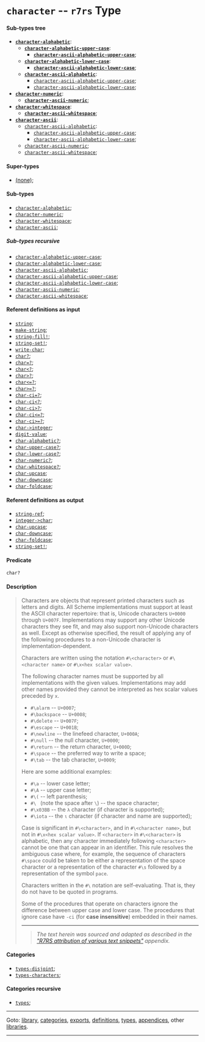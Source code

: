 

<a id='type__r7rs__character'></a>

# `character` -- `r7rs` Type


<a id='type__r7rs__character__sub-types-tree'></a>

#### Sub-types tree

* **[`character-alphabetic`](../../r7rs/types/character-alphabetic.md#type__r7rs__character-alphabetic)**:
  * **[`character-alphabetic-upper-case`](../../r7rs/types/character-alphabetic-upper-case.md#type__r7rs__character-alphabetic-upper-case)**:
    * **[`character-ascii-alphabetic-upper-case`](../../r7rs/types/character-ascii-alphabetic-upper-case.md#type__r7rs__character-ascii-alphabetic-upper-case)**;
  * **[`character-alphabetic-lower-case`](../../r7rs/types/character-alphabetic-lower-case.md#type__r7rs__character-alphabetic-lower-case)**:
    * **[`character-ascii-alphabetic-lower-case`](../../r7rs/types/character-ascii-alphabetic-lower-case.md#type__r7rs__character-ascii-alphabetic-lower-case)**;
  * **[`character-ascii-alphabetic`](../../r7rs/types/character-ascii-alphabetic.md#type__r7rs__character-ascii-alphabetic)**:
    * [`character-ascii-alphabetic-upper-case`](../../r7rs/types/character-ascii-alphabetic-upper-case.md#type__r7rs__character-ascii-alphabetic-upper-case);
    * [`character-ascii-alphabetic-lower-case`](../../r7rs/types/character-ascii-alphabetic-lower-case.md#type__r7rs__character-ascii-alphabetic-lower-case);
* **[`character-numeric`](../../r7rs/types/character-numeric.md#type__r7rs__character-numeric)**:
  * **[`character-ascii-numeric`](../../r7rs/types/character-ascii-numeric.md#type__r7rs__character-ascii-numeric)**;
* **[`character-whitespace`](../../r7rs/types/character-whitespace.md#type__r7rs__character-whitespace)**:
  * **[`character-ascii-whitespace`](../../r7rs/types/character-ascii-whitespace.md#type__r7rs__character-ascii-whitespace)**;
* **[`character-ascii`](../../r7rs/types/character-ascii.md#type__r7rs__character-ascii)**:
  * [`character-ascii-alphabetic`](../../r7rs/types/character-ascii-alphabetic.md#type__r7rs__character-ascii-alphabetic):
    * [`character-ascii-alphabetic-upper-case`](../../r7rs/types/character-ascii-alphabetic-upper-case.md#type__r7rs__character-ascii-alphabetic-upper-case);
    * [`character-ascii-alphabetic-lower-case`](../../r7rs/types/character-ascii-alphabetic-lower-case.md#type__r7rs__character-ascii-alphabetic-lower-case);
  * [`character-ascii-numeric`](../../r7rs/types/character-ascii-numeric.md#type__r7rs__character-ascii-numeric);
  * [`character-ascii-whitespace`](../../r7rs/types/character-ascii-whitespace.md#type__r7rs__character-ascii-whitespace);


<a id='type__r7rs__character__super-types'></a>

#### Super-types

 * [(none)](../../r7rs/types/_index.md#toc__r7rs__types);


<a id='type__r7rs__character__sub-types'></a>

#### Sub-types

 * [`character-alphabetic`](../../r7rs/types/character-alphabetic.md#type__r7rs__character-alphabetic);
 * [`character-numeric`](../../r7rs/types/character-numeric.md#type__r7rs__character-numeric);
 * [`character-whitespace`](../../r7rs/types/character-whitespace.md#type__r7rs__character-whitespace);
 * [`character-ascii`](../../r7rs/types/character-ascii.md#type__r7rs__character-ascii);


<a id='type__r7rs__character__sub-types-recursive'></a>

##### Sub-types recursive

 * [`character-alphabetic-upper-case`](../../r7rs/types/character-alphabetic-upper-case.md#type__r7rs__character-alphabetic-upper-case);
 * [`character-alphabetic-lower-case`](../../r7rs/types/character-alphabetic-lower-case.md#type__r7rs__character-alphabetic-lower-case);
 * [`character-ascii-alphabetic`](../../r7rs/types/character-ascii-alphabetic.md#type__r7rs__character-ascii-alphabetic);
 * [`character-ascii-alphabetic-upper-case`](../../r7rs/types/character-ascii-alphabetic-upper-case.md#type__r7rs__character-ascii-alphabetic-upper-case);
 * [`character-ascii-alphabetic-lower-case`](../../r7rs/types/character-ascii-alphabetic-lower-case.md#type__r7rs__character-ascii-alphabetic-lower-case);
 * [`character-ascii-numeric`](../../r7rs/types/character-ascii-numeric.md#type__r7rs__character-ascii-numeric);
 * [`character-ascii-whitespace`](../../r7rs/types/character-ascii-whitespace.md#type__r7rs__character-ascii-whitespace);


<a id='type__r7rs__character__referent-definitions-input'></a>

#### Referent definitions as input

 * [`string`](../../r7rs/definitions/string.md#definition__r7rs__string);
 * [`make-string`](../../r7rs/definitions/make-string.md#definition__r7rs__make-string);
 * [`string-fill!`](../../r7rs/definitions/string-fill_21.md#definition__r7rs__string-fill_21);
 * [`string-set!`](../../r7rs/definitions/string-set_21.md#definition__r7rs__string-set_21);
 * [`write-char`](../../r7rs/definitions/write-char.md#definition__r7rs__write-char);
 * [`char?`](../../r7rs/definitions/char_3f.md#definition__r7rs__char_3f);
 * [`char=?`](../../r7rs/definitions/char_3d_3f.md#definition__r7rs__char_3d_3f);
 * [`char<?`](../../r7rs/definitions/char_3c_3f.md#definition__r7rs__char_3c_3f);
 * [`char>?`](../../r7rs/definitions/char_3e_3f.md#definition__r7rs__char_3e_3f);
 * [`char<=?`](../../r7rs/definitions/char_3c_3d_3f.md#definition__r7rs__char_3c_3d_3f);
 * [`char>=?`](../../r7rs/definitions/char_3e_3d_3f.md#definition__r7rs__char_3e_3d_3f);
 * [`char-ci=?`](../../r7rs/definitions/char-ci_3d_3f.md#definition__r7rs__char-ci_3d_3f);
 * [`char-ci<?`](../../r7rs/definitions/char-ci_3c_3f.md#definition__r7rs__char-ci_3c_3f);
 * [`char-ci>?`](../../r7rs/definitions/char-ci_3e_3f.md#definition__r7rs__char-ci_3e_3f);
 * [`char-ci<=?`](../../r7rs/definitions/char-ci_3c_3d_3f.md#definition__r7rs__char-ci_3c_3d_3f);
 * [`char-ci>=?`](../../r7rs/definitions/char-ci_3e_3d_3f.md#definition__r7rs__char-ci_3e_3d_3f);
 * [`char->integer`](../../r7rs/definitions/char-_3e_integer.md#definition__r7rs__char-_3e_integer);
 * [`digit-value`](../../r7rs/definitions/digit-value.md#definition__r7rs__digit-value);
 * [`char-alphabetic?`](../../r7rs/definitions/char-alphabetic_3f.md#definition__r7rs__char-alphabetic_3f);
 * [`char-upper-case?`](../../r7rs/definitions/char-upper-case_3f.md#definition__r7rs__char-upper-case_3f);
 * [`char-lower-case?`](../../r7rs/definitions/char-lower-case_3f.md#definition__r7rs__char-lower-case_3f);
 * [`char-numeric?`](../../r7rs/definitions/char-numeric_3f.md#definition__r7rs__char-numeric_3f);
 * [`char-whitespace?`](../../r7rs/definitions/char-whitespace_3f.md#definition__r7rs__char-whitespace_3f);
 * [`char-upcase`](../../r7rs/definitions/char-upcase.md#definition__r7rs__char-upcase);
 * [`char-downcase`](../../r7rs/definitions/char-downcase.md#definition__r7rs__char-downcase);
 * [`char-foldcase`](../../r7rs/definitions/char-foldcase.md#definition__r7rs__char-foldcase);


<a id='type__r7rs__character__referent-definitions-output'></a>

#### Referent definitions as output

 * [`string-ref`](../../r7rs/definitions/string-ref.md#definition__r7rs__string-ref);
 * [`integer->char`](../../r7rs/definitions/integer-_3e_char.md#definition__r7rs__integer-_3e_char);
 * [`char-upcase`](../../r7rs/definitions/char-upcase.md#definition__r7rs__char-upcase);
 * [`char-downcase`](../../r7rs/definitions/char-downcase.md#definition__r7rs__char-downcase);
 * [`char-foldcase`](../../r7rs/definitions/char-foldcase.md#definition__r7rs__char-foldcase);
 * [`string-set!`](../../vonuvoli/definitions/string-set_21.md#definition__vonuvoli__string-set_21);


<a id='type__r7rs__character__predicate'></a>

#### Predicate

````
char?
````


<a id='type__r7rs__character__description'></a>

#### Description

> Characters are objects that represent printed characters such as
> letters and digits.
> All Scheme implementations must support at least the ASCII character
> repertoire: that is, Unicode characters `U+0000` through `U+007F`.
> Implementations may support any other Unicode characters they see fit,
> and may also support non-Unicode characters as well.
> Except as otherwise specified, the result of applying any of the
> following procedures to a non-Unicode character is implementation-dependent.
> 
> Characters are written using the notation `#\<character>`
> or `#\<character name>` or
> `#\x<hex scalar value>`.
> 
> The following character names must be supported
> by all implementations with the given values.
> Implementations may add other names
> provided they cannot be interpreted as hex scalar values preceded by `x`.
> 
>   * `#\alarm` -- `U+0007`;
>   * `#\backspace` -- `U+0008`;
>   * `#\delete` -- `U+007F`;
>   * `#\escape` -- `U+001B`;
>   * `#\newline` -- the linefeed character, `U+000A`;
>   * `#\null` -- the null character, `U+0000`;
>   * `#\return` -- the return character, `U+000D`;
>   * `#\space` -- the preferred way to write a space;
>   * `#\tab` -- the tab character, `U+0009`;
> 
> Here are some additional examples:
> 
>   * `#\a` -- lower case letter;
>   * `#\A` -- upper case letter;
>   * `#\(` -- left parenthesis;
>   * `#\ ` (note the space after `\`) -- the space character;
>   * `#\x03BB` -- the `λ` character (if character is supported);
>   * `#\iota` -- the `ι` character (if character and name are supported);
> 
> Case is significant in `#\<character>`, and in
> `#\<character name>`,
> but not in `#\x<hex scalar value>`.
> If `<character>` in
> `#\<character>` is alphabetic, then any character
> immediately following `<character>` cannot be one that can appear in an identifier.
> This rule resolves the ambiguous case where, for
> example, the sequence of characters `#\space`
> could be taken to be either a representation of the space character or a
> representation of the character `#\s` followed
> by a representation of the symbol `pace`.
> 
> Characters written in the `#\` notation are self-evaluating.
> That is, they do not have to be quoted in programs.
> 
> Some of the procedures that operate on characters ignore the
> difference between upper case and lower case.  The procedures that
> ignore case have `-ci` (for __case insensitive__) embedded in their names.
> 
> 
> ----
> > *The text herein was sourced and adapted as described in the ["R7RS attribution of various text snippets"](../../r7rs/appendices/attribution.md#appendix__r7rs__attribution) appendix.*


<a id='type__r7rs__character__categories'></a>

#### Categories

 * [`types-disjoint`](../../r7rs/categories/types-disjoint.md#category__r7rs__types-disjoint);
 * [`types-characters`](../../r7rs/categories/types-characters.md#category__r7rs__types-characters);


<a id='type__r7rs__character__categories-recursive'></a>

#### Categories recursive

 * [`types`](../../r7rs/categories/types.md#category__r7rs__types);

----

Goto: [library](../../r7rs/_index.md#library__r7rs), [categories](../../r7rs/categories/_index.md#toc__r7rs__categories), [exports](../../r7rs/exports/_index.md#toc__r7rs__exports), [definitions](../../r7rs/definitions/_index.md#toc__r7rs__definitions), [types](../../r7rs/types/_index.md#toc__r7rs__types), [appendices](../../r7rs/appendices/_index.md#toc__r7rs__appendices), other [libraries](../../_libraries.md#toc__libraries).

----

